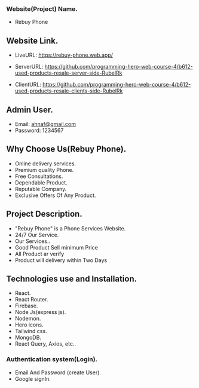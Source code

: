 ### Website(Project) Name.

- Rebuy Phone

## Website Link.

- LiveURL: https://rebuy-phone.web.app/

- ServerURL: https://github.com/programming-hero-web-course-4/b612-used-products-resale-server-side-RubelRk

- ClientURL: https://github.com/programming-hero-web-course-4/b612-used-products-resale-clients-side-RubelRk

## Admin User.

- Email: ahnaf@gmail.com
- Password: 1234567

## Why Choose Us(Rebuy Phone).

- Online delivery services.
- Premium quality Phone.
- Free Consultations.
- Dependable Product.
- Reputable Company.
- Exclusive Offers Of Any Product.

## Project Description.

- "Rebuy Phone" is a Phone Services Website.
- 24/7 Our Service.
- Our Services..
- Good Product Sell minimum Price
- All Product ar verify
- Product will delivery within Two Days

## Technologies use and Installation.

- React.
- React Router.
- Firebase.
- Node Js(express js).
- Nodemon.
- Hero icons.
- Tailwind css.
- MongoDB.
- React Query, Axios, etc..

### Authentication system(Login).

- Email And Password (create User).
- Google signIn.
